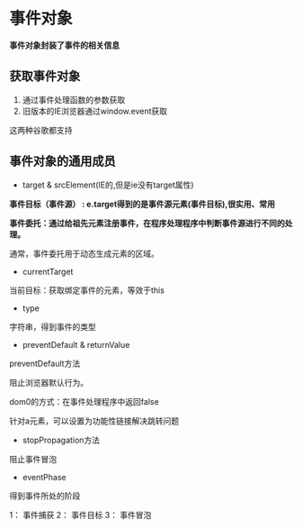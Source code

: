 # 事件对象

**事件对象封装了事件的相关信息**

## 获取事件对象

1. 通过事件处理函数的参数获取
2. 旧版本的IE浏览器通过window.event获取

这两种谷歌都支持

## 事件对象的通用成员

- target & srcElement(IE的,但是ie没有target属性)

**事件目标（事件源） : e.target得到的是事件源元素(事件目标),很实用、常用**

**事件委托：通过给祖先元素注册事件，在程序处理程序中判断事件源进行不同的处理。**

通常，事件委托用于动态生成元素的区域。


- currentTarget

当前目标：获取绑定事件的元素，等效于this


- type

字符串，得到事件的类型


- preventDefault & returnValue

preventDefault方法

阻止浏览器默认行为。

dom0的方式：在事件处理程序中返回false

针对a元素，可以设置为功能性链接解决跳转问题


- stopPropagation方法

阻止事件冒泡


- eventPhase

得到事件所处的阶段

1： 事件捕获
2： 事件目标
3： 事件冒泡
